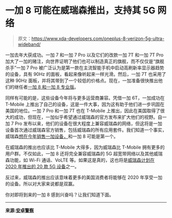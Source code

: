 # 一加 8 可能在威瑞森推出，支持其 5G 网络

> 原文：<https://www.xda-developers.com/oneplus-8-verizon-5g-ultra-wideband/>

一加去年大获成功。一加 7 和一加 7 Pro 以及它们的改款一加 7T 和一加 7T Pro 加大了一加的赌注，向世界证明了他们也可以制造真正的旗舰，而不仅仅是“旗舰杀手”一加 7 Pro 被广泛认为是第一款在主流智能手机中启动高刷新率显示器趋势的设备，具有 90Hz 的面板，看起来像听起来一样光滑。然后，一加 7T 也采用了这种 90Hz 面板，并将其带到了一个较低的价格点。现在，一加准备很快推出他们的继任者[一加 8 和一加 8 专业版](https://www.xda-developers.com/oneplus-8-punch-hole-display-triple-cameras-leak/)。

同样有可能的是，这些设备今年将与更多运营商兼容。凭借一加 6T，一加成功在 T-Mobile 上推出了自己的设备，这是一件大事，因为这有助于他们进一步巩固在美国的地位。一加 7 Pro 和一加 7T 也在 T-Mobile 上推出，因此在美国取得了很大的成功，但现在，一加似乎希望通过威瑞森的官方发布来扩大他们的视野。自一加 7 Pro 发布以来，他们的设备在很大程度上兼容威瑞森的网络，但这将是一加设备首次通过威瑞森官方销售，包括威瑞森的所有应用套件。我们知道一个事实，威瑞森[想在今年销售一加设备，](https://www.xda-developers.com/oneplus-7t-pro-5g-mclaren-edition-verizon-2020/)和一加 8 可能是第一个。

在威瑞森的推出也应该比 T-Mobile 大得多，因为威瑞森比 T-Mobile 拥有更多的用户群。不仅如此，一加 8 还将完全兼容威瑞森的 5G 超宽带网络以及其他威瑞森功能，如 Wi-Fi 通话、VoLTE 等。如果这是真的，这也将是[威瑞森计划在 2020 年推出的 20 款 5G 设备](https://www.xda-developers.com/verizon-20-5g-devices-2020/)之一。

反过来，威瑞森的推出应该意味着更多的美国消费者将能够在 2020 年享受一加的设备。所以对大家来说都是双赢。

你对即将到来的一加 8 感到兴奋吗？让我们知道下面。

* * *

**来源:[安卓警察](https://www.androidpolice.com/2020/01/10/the-oneplus-8-will-launch-on-verizon-in-the-us-packs-5g-connectivity/)**